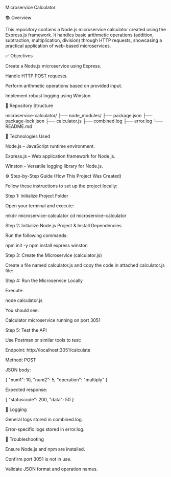 Microservice Calculator

📚 Overview

This repository contains a Node.js microservice calculator created using the Express.js framework. It handles basic arithmetic operations (addition, subtraction, multiplication, division) through HTTP requests, showcasing a practical application of web-based microservices.

✅ Objectives

Create a Node.js microservice using Express.

Handle HTTP POST requests.

Perform arithmetic operations based on provided input.

Implement robust logging using Winston.

📁 Repository Structure

microservice-calculator/
├── node_modules/
├── package.json
├── package-lock.json
├── calculator.js
├── combined.log
├── error.log
└── README.md

🚀 Technologies Used

Node.js – JavaScript runtime environment.

Express.js – Web application framework for Node.js.

Winston – Versatile logging library for Node.js.

⚙️ Step-by-Step Guide (How This Project Was Created)

Follow these instructions to set up the project locally:

Step 1: Initialize Project Folder

Open your terminal and execute:

mkdir microservice-calculator
cd microservice-calculator

Step 2: Initialize Node.js Project & Install Dependencies

Run the following commands:

npm init -y
npm install express winston

Step 3: Create the Microservice (calculator.js)

Create a file named calculator.js and copy the code in attached calculator.js file:

Step 4: Run the Microservice Locally

Execute:

node calculator.js

You should see:

Calculator microservice running on port 3051

Step 5: Test the API

Use Postman or similar tools to test:

Endpoint: http://localhost:3051/calculate

Method: POST

JSON body:

{
  "num1": 10,
  "num2": 5,
  "operation": "multiply"
}

Expected response:

{
  "statuscode": 200,
  "data": 50
}

📝 Logging

General logs stored in combined.log.

Error-specific logs stored in error.log.

🔧 Troubleshooting

Ensure Node.js and npm are installed.

Confirm port 3051 is not in use.

Validate JSON format and operation names.

